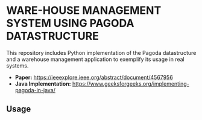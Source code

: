 WARE-HOUSE MANAGEMENT SYSTEM USING PAGODA DATASTRUCTURE
=========================================================

This repository includes Python implementation of the Pagoda datastructure and a warehouse management application to exemplify its usage in real systems.

- **Paper:** https://ieeexplore.ieee.org/abstract/document/4567956
- **Java Implementation:** https://www.geeksforgeeks.org/implementing-pagoda-in-java/


Usage
-----
 
